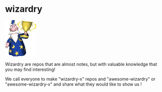 # wizardry

![wizardry-header-1](./wizardry-header-1.png)

Wizardry are repos that are almost notes, but with valuable knowledge that you may find interesting!

We call everyone to make "wizardry-x" repos and "awesome-wizardry" or "awesome-wizardry-x" and share what they would like to show us !

